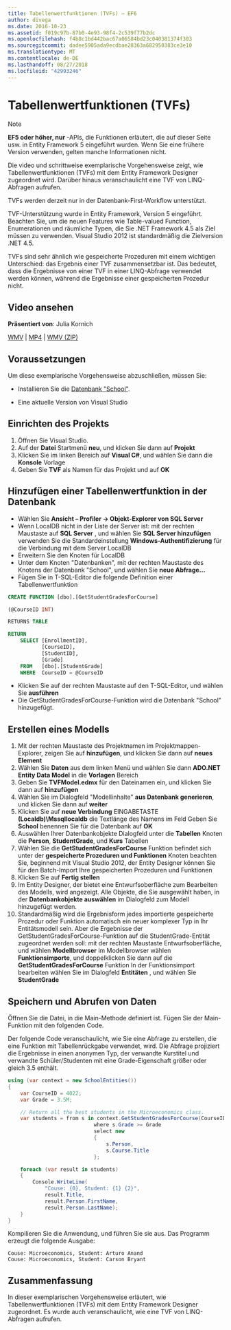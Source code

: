 ```yaml
---
title: Tabellenwertfunktionen (TVFs) – EF6
author: divega
ms.date: 2016-10-23
ms.assetid: f019c97b-87b0-4e93-98f4-2c539f77b2dc
ms.openlocfilehash: f4b8c1bd442bac67a06584bd23c040381374f303
ms.sourcegitcommit: dadee5905ada9ecdbae28363a682950383ce3e10
ms.translationtype: MT
ms.contentlocale: de-DE
ms.lasthandoff: 08/27/2018
ms.locfileid: "42993246"
---
```

# <a name="table-valued-functions-tvfs"></a>Tabellenwertfunktionen (TVFs)
> [!NOTE]
> **EF5 oder höher, nur** -APIs, die Funktionen erläutert, die auf dieser Seite usw. in Entity Framework 5 eingeführt wurden. Wenn Sie eine frühere Version verwenden, gelten manche Informationen nicht.

Die video und schrittweise exemplarische Vorgehensweise zeigt, wie Tabellenwertfunktionen (TVFs) mit dem Entity Framework Designer zugeordnet wird. Darüber hinaus veranschaulicht eine TVF von LINQ-Abfragen aufrufen.

TVFs werden derzeit nur in der Datenbank-First-Workflow unterstützt.

TVF-Unterstützung wurde in Entity Framework, Version 5 eingeführt. Beachten Sie, um die neuen Features wie Table-valued Function, Enumerationen und räumliche Typen, die Sie .NET Framework 4.5 als Ziel müssen zu verwenden. Visual Studio 2012 ist standardmäßig die Zielversion .NET 4.5.

TVFs sind sehr ähnlich wie gespeicherte Prozeduren mit einem wichtigen Unterschied: das Ergebnis einer TVF zusammensetzbar ist. Das bedeutet, dass die Ergebnisse von einer TVF in einer LINQ-Abfrage verwendet werden können, während die Ergebnisse einer gespeicherten Prozedur nicht.

## <a name="watch-the-video"></a>Video ansehen

**Präsentiert von**: Julia Kornich

[WMV](http://download.microsoft.com/download/6/0/A/60A6E474-5EF3-4E1E-B9EA-F51D2DDB446A/HDI-ITPro-MSDN-winvideo-tvf.wmv) | [MP4](http://download.microsoft.com/download/6/0/A/60A6E474-5EF3-4E1E-B9EA-F51D2DDB446A/HDI-ITPro-MSDN-mp4video-tvf.m4v) | [WMV (ZIP)](http://download.microsoft.com/download/6/0/A/60A6E474-5EF3-4E1E-B9EA-F51D2DDB446A/HDI-ITPro-MSDN-winvideo-tvf.zip)

## <a name="pre-requisites"></a>Voraussetzungen

Um diese exemplarische Vorgehensweise abzuschließen, müssen Sie:

- Installieren Sie die [Datenbank "School"](~/ef6/resources/school-database.md).

- Eine aktuelle Version von Visual Studio

## <a name="set-up-the-project"></a>Einrichten des Projekts

1.  Öffnen Sie Visual Studio.
2.  Auf der **Datei** Startmenü **neu**, und klicken Sie dann auf **Projekt**
3.  Klicken Sie im linken Bereich auf **Visual C\#**, und wählen Sie dann die **Konsole** Vorlage
4.  Geben Sie **TVF** als Namen für das Projekt und auf **OK**

## <a name="add-a-tvf-to-the-database"></a>Hinzufügen einer Tabellenwertfunktion in der Datenbank

-   Wählen Sie **Ansicht – Profiler -&gt; Objekt-Explorer von SQL Server**
-   Wenn LocalDB nicht in der Liste der Server ist: mit der rechten Maustaste auf **SQL Server** , und wählen Sie **SQL Server hinzufügen** verwenden Sie die Standardeinstellung **Windows-Authentifizierung** für die Verbindung mit dem Server LocalDB
-   Erweitern Sie den Knoten für LocalDB
-   Unter dem Knoten "Datenbanken", mit der rechten Maustaste des Knotens der Datenbank "School", und wählen Sie **neue Abfrage...**
-   Fügen Sie in T-SQL-Editor die folgende Definition einer Tabellenwertfunktion

``` SQL
CREATE FUNCTION [dbo].[GetStudentGradesForCourse]

(@CourseID INT)

RETURNS TABLE

RETURN
    SELECT [EnrollmentID],
           [CourseID],
           [StudentID],
           [Grade]
    FROM   [dbo].[StudentGrade]
    WHERE  CourseID = @CourseID
```

-   Klicken Sie auf der rechten Maustaste auf den T-SQL-Editor, und wählen Sie **ausführen**
-   Die GetStudentGradesForCourse-Funktion wird die Datenbank "School" hinzugefügt.

 

## <a name="create-a-model"></a>Erstellen eines Modells

1.  Mit der rechten Maustaste des Projektnamen im Projektmappen-Explorer, zeigen Sie auf **hinzufügen**, und klicken Sie dann auf **neues Element**
2.  Wählen Sie **Daten** aus dem linken Menü und wählen Sie dann **ADO.NET Entity Data Model** in die **Vorlagen** Bereich
3.  Geben Sie **TVFModel.edmx** für den Dateinamen ein, und klicken Sie dann auf **hinzufügen**
4.  Wählen Sie im Dialogfeld "Modellinhalte" **aus Datenbank generieren**, und klicken Sie dann auf **weiter**
5.  Klicken Sie auf **neue Verbindung** EINGABETASTE **(Localdb)\\Mssqllocaldb** die Textlänge des Namens im Feld Geben Sie **School** benennen Sie für die Datenbank auf **OK**
6.  Auswählen Ihrer Datenbankobjekte Dialogfeld unter die **Tabellen** Knoten die **Person**, **StudentGrade**, und **Kurs** Tabellen
7.  Wählen Sie die **GetStudentGradesForCourse** Funktion befindet sich unter der **gespeicherte Prozeduren und Funktionen** Knoten beachten Sie, beginnend mit Visual Studio 2012, der Entity Designer können Sie für den Batch-Import Ihre gespeicherten Prozeduren und Funktionen
8.  Klicken Sie auf **Fertig stellen**
9.  Im Entity Designer, der bietet eine Entwurfsoberfläche zum Bearbeiten des Modells, wird angezeigt. Alle Objekte, die Sie ausgewählt haben, in der **Datenbankobjekte auswählen** im Dialogfeld zum Modell hinzugefügt werden.
10. Standardmäßig wird die Ergebnisform jedes importierte gespeicherte Prozedur oder Funktion automatisch ein neuer komplexer Typ in Ihr Entitätsmodell sein. Aber die Ergebnisse der GetStudentGradesForCourse-Funktion auf die StudentGrade-Entität zugeordnet werden soll: mit der rechten Maustaste Entwurfsoberfläche, und wählen **Modellbrowser** im Modellbrowser wählen **Funktionsimporte**, und doppelklicken Sie dann auf die **GetStudentGradesForCourse** Funktion In der Funktionsimport bearbeiten wählen Sie im Dialogfeld **Entitäten** , und wählen Sie **StudentGrade**

## <a name="persist-and-retrieve-data"></a>Speichern und Abrufen von Daten

Öffnen Sie die Datei, in die Main-Methode definiert ist. Fügen Sie der Main-Funktion mit den folgenden Code.

Der folgende Code veranschaulicht, wie Sie eine Abfrage zu erstellen, die eine Funktion mit Tabellenrückgabe verwendet, wird. Die Abfrage projiziert die Ergebnisse in einen anonymen Typ, der verwandte Kurstitel und verwandte Schüler/Studenten mit eine Grade-Eigenschaft größer oder gleich 3.5 enthält.

``` csharp
using (var context = new SchoolEntities())
{
    var CourseID = 4022;
    var Grade = 3.5M;

    // Return all the best students in the Microeconomics class.
    var students = from s in context.GetStudentGradesForCourse(CourseID)
                            where s.Grade >= Grade
                            select new
                            {
                                s.Person,
                                s.Course.Title
                            };

    foreach (var result in students)
    {
        Console.WriteLine(
            "Couse: {0}, Student: {1} {2}",
            result.Title,  
            result.Person.FirstName,  
            result.Person.LastName);
    }
}
```

Kompilieren Sie die Anwendung, und führen Sie sie aus. Das Programm erzeugt die folgende Ausgabe:

```
Couse: Microeconomics, Student: Arturo Anand
Couse: Microeconomics, Student: Carson Bryant
```

## <a name="summary"></a>Zusammenfassung

In dieser exemplarischen Vorgehensweise erläutert, wie Tabellenwertfunktionen (TVFs) mit dem Entity Framework Designer zugeordnet. Es wurde auch veranschaulicht, wie eine TVF von LINQ-Abfragen aufrufen.
